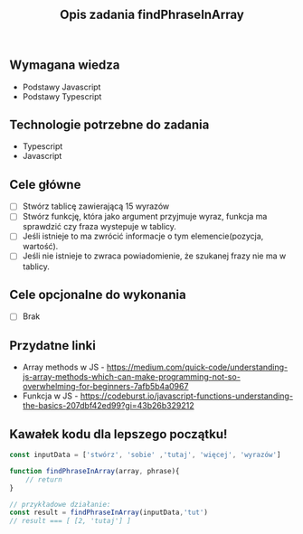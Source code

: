 <h2 align="center">Opis zadania findPhraseInArray </h2>

<br>

## Wymagana wiedza
- Podstawy Javascript
- Podstawy Typescript
 
## Technologie potrzebne do zadania

- Typescript
- Javascript

## Cele główne

* [ ] Stwórz tablicę zawierającą 15 wyrazów
* [ ] Stwórz funkcję, która jako argument przyjmuje wyraz, funkcja ma sprawdzić czy fraza wystepuje w tablicy.
* [ ] Jeśli istnieje to ma zwrócić informacje o tym elemencie(pozycja, wartość).
* [ ] Jeśli nie istnieje to zwraca powiadomienie, że szukanej frazy nie ma w tablicy.

## Cele opcjonalne do wykonania

* [ ] Brak

## Przydatne linki

- Array methods w JS - https://medium.com/quick-code/understanding-js-array-methods-which-can-make-programming-not-so-overwhelming-for-beginners-7afb5b4a0967
- Funkcja w JS - https://codeburst.io/javascript-functions-understanding-the-basics-207dbf42ed99?gi=43b26b329212

## Kawałek kodu dla lepszego początku!

```javascript
const inputData = ['stwórz', 'sobie' ,'tutaj', 'więcej', 'wyrazów']

function findPhraseInArray(array, phrase){
    // return
}

// przykładowe działanie:
const result = findPhraseInArray(inputData,'tut')
// result === [ [2, 'tutaj'] ]
```
